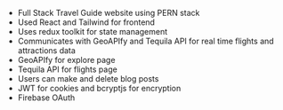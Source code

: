 - Full Stack Travel Guide website using PERN stack
- Used React and Tailwind for frontend
- Uses redux toolkit for state management
- Communicates with GeoAPIfy and Tequila API for real time flights and attractions data
- GeoAPIfy for explore page
- Tequila API for flights page
- Users can make and delete blog posts
- JWT for cookies and bcryptjs for encryption
- Firebase OAuth
